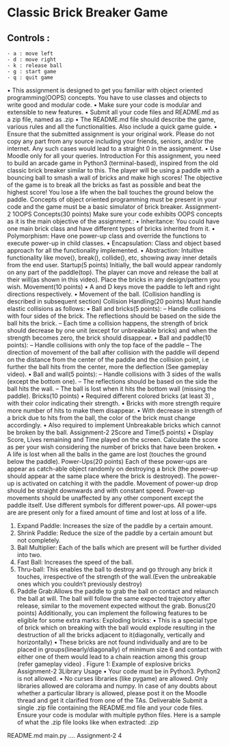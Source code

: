 # Classic Brick Breaker Game 

## Controls :
    - a : move left
    - d : move right
    - k : release ball
    - g : start game
    - q : quit game
 

• This assignment is designed to get you familiar with object oriented programming(OOPS) concepts. You
have to use classes and objects to write good and modular code.
• Make sure your code is modular and extensible to new features.
• Submit all your code files and README.md as a zip file, named as <Rollnumber>.zip
• The README.md file should describe the game, various rules and all the functionalities. Also include a
quick game guide.
• Ensure that the submitted assignment is your original work. Please do not copy any part from any source
including your friends, seniors, and/or the internet. Any such cases would lead to a straight 0 in the
assignment.
• Use Moodle only for all your queries.
Introduction
For this assignment, you need to build an arcade game in Python3 (terminal-based), inspired from
the old classic brick breaker similar to this. The player will be using a paddle with a bouncing ball to smash a
wall of bricks and make high scores! The objective of the game is to break all the bricks as fast as possible and
beat the highest score! You lose a life when the ball touches the ground below the paddle.
Concepts of object oriented programming must be present in your code and the game must be a basic
simulator of brick breaker.
Assignment-2
1OOPS Concepts(30 points)
Make sure your code exhibits OOPS concepts as it is the main objective of the assignment.:
• Inheritance: You could have one main brick class and have different types of bricks inherited from it.
• Polymorphism: Have one power-up class and override the functions to execute power-up in child
classes.
• Encapsulation: Class and object based approach for all the functionality implemented.
• Abstraction: Intuitive functionality like move(), break(), collide(), etc, showing away inner details from
the end user.
Startup(5 points)
Initially, the ball would appear randomly on any part of the paddle(top). The player can move and release the
ball at their will(as shown in this video). Place the bricks in any design/pattern you wish.
Movement(10 points)
• A and D keys move the paddle to left and right directions respectively.
• Movement of the ball. (Collision handling is described in subsequent section)
Collision Handling(20 points)
Must handle elastic collisions as follows:
• Ball and bricks(5 points):
– Handle collisions with four sides of the brick. The reflections should be based on the side the ball
hits the brick.
– Each time a collision happens, the strength of brick should decrease by one unit (except for
unbreakable bricks) and when the strength becomes zero, the brick should disappear.
• Ball and paddle(10 points):
– Handle collisions with only the top face of the paddle
– The direction of movement of the ball after collision with the paddle will depend on the distance
from the center of the paddle and the collision point, i.e further the ball hits from the center, more
the deflection (See gameplay video).
• Ball and wall(5 points):
– Handle collisions with 3 sides of the walls (except the bottom one).
– The reflections should be based on the side the ball hits the wall.
– The ball is lost when it hits the bottom wall (missing the paddle).
Bricks(10 points)
• Required different colored bricks (at least 3) , with their color indicating their strength.
• Bricks with more strength require more number of hits to make them disappear.
• With decrease in strength of a brick due to hits from the ball, the color of the brick must change
accordingly.
• Also required to implement Unbreakable bricks which cannot be broken by the ball.
Assignment-2
2Score and Time(5 points)
• Display Score, Lives remaining and Time played on the screen. Calculate the score as per your wish
considering the number of bricks that have been broken.
• A life is lost when all the balls in the game are lost (touches the ground below the paddle).
Power-Ups(20 points)
Each of these power-ups are appear as catch-able object randomly on destroying a brick (the power-up
should appear at the same place where the brick is destroyed). The power-up is activated on catching it with
the paddle. Movement of power-up drop should be straight downwards and with constant speed. Power-up
movements should be unaffected by any other component except the paddle itself. Use different symbols for
different power-ups.
All power-ups are are present only for a fixed amount of time and lost at loss of a life.
1. Expand Paddle: Increases the size of the paddle by a certain amount.
2. Shrink Paddle: Reduce the size of the paddle by a certain amount but not completely.
3. Ball Multiplier: Each of the balls which are present will be further divided into two.
4. Fast Ball: Increases the speed of the ball.
5. Thru-ball: This enables the ball to destroy and go through any brick it touches, irrespective of the
strength of the wall.(Even the unbreakable ones which you couldn’t previously destroy)
6. Paddle Grab:Allows the paddle to grab the ball on contact and relaunch the ball at will. The ball will
follow the same expected trajectory after release, similar to the movement expected without the grab.
Bonus(20 points)
Additionally, you can implement the following features to be eligible for some extra marks:
Exploding bricks:
• This is a special type of brick which on breaking with the ball would explode resulting in the destruction
of all the bricks adjacent to it(diagonally, vertically and horizontally)
• These bricks are not found individually and are to be placed in groups(linearly/diagonally) of minimum
size 6 and contact with either one of them would lead to a chain reaction among this group (refer
gameplay video) .
Figure 1: Example of explosive bricks
Assignment-2
3Library Usage
• Your code must be in Python3. Python2 is not allowed.
• No curses libraries (like pygame) are allowed. Only libraries allowed are colorama and numpy.
In case of any doubts about whether a particular library is allowed, please post it on the Moodle thread
and get it clarified from one of the TAs.
Deliverable
Submit a single <RollNumber>.zip file containing the README.md file and your code files. Ensure your code
is modular with multiple python files. Here is a sample of what the .zip file looks like when extracted:
<RollNumber>.zip
<RollNumber>
README.md
main.py
....
Assignment-2
4